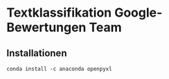 # Textklassifikation Google-Bewertungen Team 

## Installationen
```
conda install -c anaconda openpyxl
```